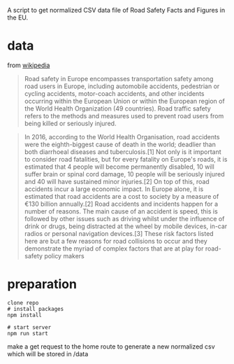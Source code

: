 
 A script to get normalized CSV data file of Road Safety Facts and Figures in the EU.

# data
from [wikipedia](https://en.wikipedia.org/wiki/Road_safety_in_Europe)
> Road safety in Europe encompasses transportation safety among road users in Europe, including automobile accidents, pedestrian or cycling accidents, motor-coach accidents, and other incidents occurring within the European Union or within the European region of the World Health Organization (49 countries). Road traffic safety refers to the methods and measures used to prevent road users from being killed or seriously injured.

> In 2016, according to the World Health Organisation, road accidents were the eighth-biggest cause of death in the world; deadlier than both diarrhoeal diseases and tuberculosis.[1] Not only is it important to consider road fatalities, but for every fatality on Europe's roads, it is estimated that 4 people will become permanently disabled, 10 will suffer brain or spinal cord damage, 10 people will be seriously injured and 40 will have sustained minor injuries.[2] On top of this, road accidents incur a large economic impact. In Europe alone, it is estimated that road accidents are a cost to society by a measure of €130 billion annually.[2] Road accidents and incidents happen for a number of reasons. The main cause of an accident is speed, this is followed by other issues such as driving whilst under the influence of drink or drugs, being distracted at the wheel by mobile devices, in-car radios or personal navigation devices.[3] These risk factors listed here are but a few reasons for road collisions to occur and they demonstrate the myriad of complex factors that are at play for road-safety policy makers

# preparation
    
    clone repo
    # install packages
    npm install
    
    # start server
    npm run start

make a get request to the  home route to generate a new normalized csv which will be stored in  /data 
